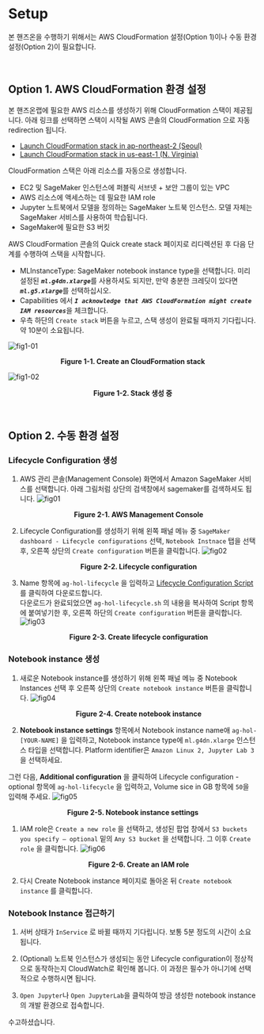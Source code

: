 # Setup
본 핸즈온을 수행하기 위해서는 AWS CloudFormation 설정(Option 1)이나 수동 환경 설정(Option 2)이 필요합니다.

<br>

## Option 1. AWS CloudFormation 환경 설정

본 핸즈온랩에 필요한 AWS 리소스를 생성하기 위해 CloudFormation 스택이 제공됩니다. 아래 링크를 선택하면 스택이 시작될 AWS 콘솔의 CloudFormation 으로 자동 redirection 됩니다.
- <a href="https://console.aws.amazon.com/cloudformation/home?region=ap-northeast-2#/stacks/create/review?stackName=AIMLWorkshop&amp;templateURL=https://daekeun-workshop-public-material.s3.ap-northeast-2.amazonaws.com/cloudformation/ag-hol-cloudformation.yaml">Launch CloudFormation stack in ap-northeast-2 (Seoul)</a>
- <a href="https://console.aws.amazon.com/cloudformation/home?region=us-east-1#/stacks/create/review?stackName=AIMLWorkshop&amp;templateURL=https://daekeun-workshop-public-material.s3.ap-northeast-2.amazonaws.com/cloudformation/ag-hol-cloudformation.yaml">Launch CloudFormation stack in us-east-1 (N. Virginia)</a>


CloudFormation 스택은 아래 리소스를 자동으로 생성합니다.
- EC2 및 SageMaker 인스턴스에 퍼블릭 서브넷 + 보안 그룹이 있는 VPC
- AWS 리소스에 액세스하는 데 필요한 IAM role
- Jupyter 노트북에서 모델을 정의하는 SageMaker 노트북 인스턴스. 모델 자체는 SageMaker 서비스를 사용하여 학습됩니다.
- SageMaker에 필요한 S3 버킷

AWS CloudFormation 콘솔의 Quick create stack 페이지로 리디렉션된 후 다음 단계를 수행하여 스택을 시작합니다.
- MLInstanceType: SageMaker notebook instance type을 선택합니다. 미리 설정된 <strong><em>`ml.g4dn.xlarge`</em></strong>를 사용하셔도 되지만, 만약 충분한 크레딧이 있다면 <strong><em>`ml.g5.xlarge`</em></strong>를 선택하십시오.
- Capabilities 에서 <strong><em>`I acknowledge that AWS CloudFormation might create IAM resources`</em></strong>을 체크합니다.
- 우측 하단의 `Create stack` 버튼을 누르고, 스택 생성이 완료될 때까지 기다립니다. 약 10분이 소요됩니다.
  
![fig1-01](./imgs/fig1-01.png)
**<center>Figure 1-1. Create an CloudFormation stack</center>**     

![fig1-02](./imgs/fig1-02.png)
**<center>Figure 1-2. Stack 생성 중</center>**     

<br>

## Option 2. 수동 환경 설정

### Lifecycle Configuration 생성
1. AWS 관리 콘솔(Management Console) 화면에서 Amazon SageMaker 서비스를 선택합니다. 아래 그림처럼 상단의 검색창에서 sagemaker를 검색하셔도 됩니다.
    ![fig01](./imgs/fig2-01.png)
    **<center>Figure 2-1. AWS Management Console</center>**      

1. Lifecycle Configuration를 생성하기 위해 왼쪽 패널 메뉴 중 `SageMaker dashboard - Lifecycle configurations` 선택, `Notebook Instnace` 탭을 선택 후, 오른쪽 상단의 `Create configuration` 버튼을 클릭합니다.
    ![fig02](./imgs/fig2-02.png)
    **<center>Figure 2-2. Lifecycle configuration</center>**     

1. Name 항목에 `ag-hol-lifecycle` 을 입력하고 <a href="https://raw.githubusercontent.com/daekeun-ml/autogluon-on-aws/main/0.setup/ag-hol-lifecycle-sh" download target="_blank">Lifecycle Configuration Script</a>를 클릭하여 다운로드합니다.<br>
다운로드가 완료되었으면 `ag-hol-lifecycle.sh` 의 내용을 복사하여 Script 항목에 붙여넣기한 후, 오른쪽 하단의 `Create configuration` 버튼을 클릭합니다. 
    ![fig03](./imgs/fig2-03.png)
    **<center>Figure 2-3. Create lifecycle configuration</center>**     

### Notebook instance 생성

1. 새로운 Notebook instance를 생성하기 위해 왼쪽 패널 메뉴 중 Notebook Instances 선택 후 오른쪽 상단의 `Create notebook instance` 버튼을 클릭합니다.
    ![fig04](./imgs/fig2-04.png)
    **<center>Figure 2-4. Create notebook instance</center>** 

1. **Notebook instance settings** 항목에서 Notebook instance name애 `ag-hol-[YOUR-NAME]` 을 입력하고, Notebook instance type에 `ml.g4dn.xlarge` 인스턴스 타입을 선택합니다.
Platform identifier은 `Amazon Linux 2, Jupyter Lab 3`을 선택하세요.

그런 다음, **Additional configuration** 을 클릭하여 Lifecycle configuration - optional 항목에 `ag-hol-lifecycle` 을 입력하고, Volume sice in GB 항목에 `50`을 입력해 주세요.
    ![fig05](./imgs/fig2-05.png)
    **<center>Figure 2-5. Notebook instance settings</center>**     

1. IAM role은 `Create a new role` 을 선택하고, 생성된 팝업 창에서 `S3 buckets you specify – optional` 밑의 `Any S3 bucket` 을 선택합니다. 그 이후 `Create role` 을 클릭합니다.
    ![fig06](./imgs/fig2-06.png)
    **<center>Figure 2-6. Create an IAM role</center>**     

1. 다시 Create Notebook instance 페이지로 돌아온 뒤 `Create notebook instance` 를 클릭합니다.

### Notebook Instance 접근하기

1. 서버 상태가 `InService` 로 바뀔 때까지 기다립니다. 보통 5분 정도의 시간이 소요 됩니다. 

1. (Optional) 노트북 인스턴스가 생성되는 동안 Lifecycle configuration이 정상적으로 동작하는지 CloudWatch로 확인해 봅니다. 이 과정은 필수가 아니기에 선택적으로 수행하시면 됩니다.

1. `Open Jupyter`나 `Open JupyterLab`을 클릭하여 방금 생성한 notebook instance의 개발 환경으로 접속합니다.

수고하셨습니다. 